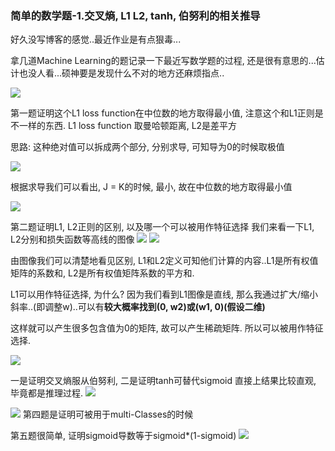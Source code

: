 ### 简单的数学题-1.交叉熵, L1 L2, tanh, 伯努利的相关推导

好久没写博客的感觉..最近作业是有点狠毒...

拿几道Machine Learning的题记录一下最近写数学题的过程, 还是很有意思的...估计也没人看...硕神要是发现什么不对的地方还麻烦指点..

![](https://github.com/Wangwei0223/Blog-174/blob/master/%E6%9D%82%E9%A1%B9/image/2018-10-06%2023-41-49%E5%B1%8F%E5%B9%95%E6%88%AA%E5%9B%BE.png?raw=true)

第一题证明这个L1 loss function在中位数的地方取得最小值, 注意这个和L1正则是不一样的东西.
L1 loss function 取曼哈顿距离, L2是差平方

思路:
这种绝对值可以拆成两个部分, 分别求导, 可知导为0的时候取极值

![](https://github.com/Wangwei0223/Blog-174/blob/master/%E6%9D%82%E9%A1%B9/image/2018-10-06%2023-48-33%E5%B1%8F%E5%B9%95%E6%88%AA%E5%9B%BE.png?raw=true)

根据求导我们可以看出, J = K的时候, 最小, 故在中位数的地方取得最小值

![](https://github.com/Wangwei0223/Blog-174/blob/master/%E6%9D%82%E9%A1%B9/image/2018-10-06%2023-48-47%E5%B1%8F%E5%B9%95%E6%88%AA%E5%9B%BE.png?raw=true)

第二题证明L1, L2正则的区别, 以及哪一个可以被用作特征选择
我们来看一下L1, L2分别和损失函数等高线的图像
![](https://github.com/Wangwei0223/Blog-174/blob/master/%E6%9D%82%E9%A1%B9/image/2018-10-06%2023-48-59%E5%B1%8F%E5%B9%95%E6%88%AA%E5%9B%BE.png?raw=true)
![](https://github.com/Wangwei0223/Blog-174/blob/master/%E6%9D%82%E9%A1%B9/image/2018-10-06%2023-49-28%E5%B1%8F%E5%B9%95%E6%88%AA%E5%9B%BE.png?raw=true)

由图像我们可以清楚地看见区别, L1和L2定义可知他们计算的内容..L1是所有权值矩阵的系数和, L2是所有权值矩阵系数的平方和.

L1可以用作特征选择, 为什么?
因为我们看到L1图像是直线, 那么我通过扩大/缩小斜率..(即调整w)..可以有**较大概率找到(0, w2)或(w1, 0)(假设二维)**

这样就可以产生很多包含值为0的矩阵, 故可以产生稀疏矩阵. 所以可以被用作特征选择.

![](https://github.com/Wangwei0223/Blog-174/blob/master/%E6%9D%82%E9%A1%B9/image/2018-10-06%2023-49-46%E5%B1%8F%E5%B9%95%E6%88%AA%E5%9B%BE.png?raw=true)

一是证明交叉熵服从伯努利, 二是证明tanh可替代sigmoid
直接上结果比较直观, 毕竟都是推理过程.
![](https://github.com/Wangwei0223/Blog-174/blob/master/%E6%9D%82%E9%A1%B9/image/2018-10-06%2023-49-56%E5%B1%8F%E5%B9%95%E6%88%AA%E5%9B%BE.png?raw=true)

![](https://github.com/Wangwei0223/Blog-174/blob/master/%E6%9D%82%E9%A1%B9/image/2018-10-06%2023-50-11%E5%B1%8F%E5%B9%95%E6%88%AA%E5%9B%BE.png?raw=true)
第四题是证明可被用于multi-Classes的时候

第五题很简单, 证明sigmoid导数等于sigmoid*(1-sigmoid)
![](https://github.com/Wangwei0223/Blog-174/blob/master/%E6%9D%82%E9%A1%B9/image/2018-10-06%2023-50-20%E5%B1%8F%E5%B9%95%E6%88%AA%E5%9B%BE.png?raw=true)